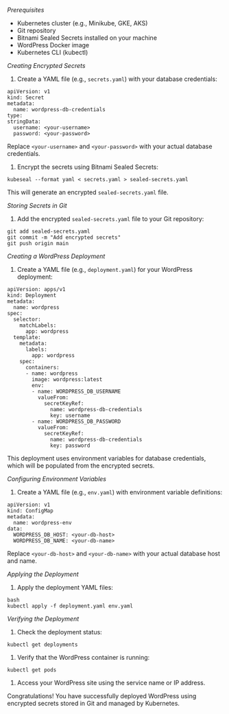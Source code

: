*Prerequisites*

- Kubernetes cluster (e.g., Minikube, GKE, AKS)
- Git repository
- Bitnami Sealed Secrets installed on your machine
- WordPress Docker image
- Kubernetes CLI (kubectl)

*Creating Encrypted Secrets*

1. Create a YAML file (e.g., `secrets.yaml`) with your database credentials:
```
apiVersion: v1
kind: Secret
metadata:
  name: wordpress-db-credentials
type: 
stringData:
  username: <your-username>
  password: <your-password>
```
Replace `<your-username>` and `<your-password>` with your actual database credentials.

1. Encrypt the secrets using Bitnami Sealed Secrets:
```
kubeseal --format yaml < secrets.yaml > sealed-secrets.yaml
```
This will generate an encrypted `sealed-secrets.yaml` file.

*Storing Secrets in Git*

1. Add the encrypted `sealed-secrets.yaml` file to your Git repository:
```
git add sealed-secrets.yaml
git commit -m "Add encrypted secrets"
git push origin main
```
*Creating a WordPress Deployment*

1. Create a YAML file (e.g., `deployment.yaml`) for your WordPress deployment:
```
apiVersion: apps/v1
kind: Deployment
metadata:
  name: wordpress
spec:
  selector:
    matchLabels:
      app: wordpress
  template:
    metadata:
      labels:
        app: wordpress
    spec:
      containers:
      - name: wordpress
        image: wordpress:latest
        env:
        - name: WORDPRESS_DB_USERNAME
          valueFrom:
            secretKeyRef:
              name: wordpress-db-credentials
              key: username
        - name: WORDPRESS_DB_PASSWORD
          valueFrom:
            secretKeyRef:
              name: wordpress-db-credentials
              key: password
```
This deployment uses environment variables for database credentials, which will be populated from the encrypted secrets.

*Configuring Environment Variables*

1. Create a YAML file (e.g., `env.yaml`) with environment variable definitions:
```
apiVersion: v1
kind: ConfigMap
metadata:
  name: wordpress-env
data:
  WORDPRESS_DB_HOST: <your-db-host>
  WORDPRESS_DB_NAME: <your-db-name>
```
Replace `<your-db-host>` and `<your-db-name>` with your actual database host and name.

*Applying the Deployment*

1. Apply the deployment YAML files:
```
bash
kubectl apply -f deployment.yaml env.yaml
```
*Verifying the Deployment*

1. Check the deployment status:
```
kubectl get deployments
```
1. Verify that the WordPress container is running:
```
kubectl get pods
```
1. Access your WordPress site using the service name or IP address.

Congratulations! You have successfully deployed WordPress using encrypted secrets stored in Git and managed by Kubernetes.
